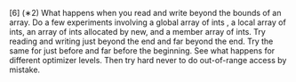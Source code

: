[6] (∗2) What happens when you read and write beyond the bounds of an array. Do a few experiments involving a global array of ints , a local array of ints, an array of ints allocated by new,
and a member array of ints. Try reading and writing just beyond the end and far beyond the
end. Try the same for just before and far before the beginning. See what happens for different optimizer levels. Then try hard never to do out-of-range access by mistake.
